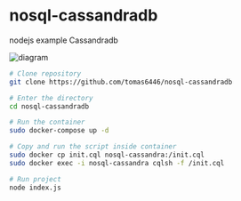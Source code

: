 # nosql-cassandradb

nodejs example Cassandradb

![diagram](https://github.com/tomas6446/nosql-cassandradb/assets/77100735/9cf32421-ce10-49b7-879a-715655b31e7a)

```bash
# Clone repository
git clone https://github.com/tomas6446/nosql-cassandradb

# Enter the directory
cd nosql-cassandradb

# Run the container
sudo docker-compose up -d

# Copy and run the script inside container
sudo docker cp init.cql nosql-cassandra:/init.cql
sudo docker exec -i nosql-cassandra cqlsh -f /init.cql

# Run project
node index.js
```
